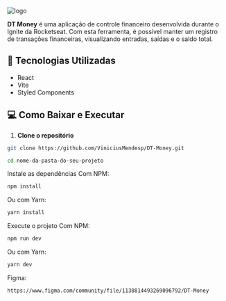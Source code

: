![logo](https://github.com/ViniciusMendesp/DT-Money/assets/63562960/e07cbc4a-e369-4970-a530-508a44693e0f)

**DT Money** é uma aplicação de controle financeiro desenvolvida durante o Ignite da Rocketseat. Com esta ferramenta, é possível manter um registro de transações financeiras, visualizando entradas, saídas e o saldo total.

## 🚀 Tecnologias Utilizadas

- React
- Vite
- Styled Components

## 💻 Como Baixar e Executar

1. **Clone o repositório**

```bash
git clone https://github.com/ViniciusMendesp/DT-Money.git
````

```bash
cd nome-da-pasta-do-seu-projeto
```

Instale as dependências
Com NPM:

```bash
npm install
```

Ou com Yarn:

```bash
yarn install
```

Execute o projeto
Com NPM:

```bash
npm run dev
```

Ou com Yarn:

```bash
yarn dev
```

Figma: 
```bash
https://www.figma.com/community/file/1138814493269096792/DT-Money
```

